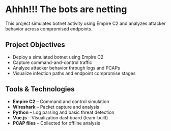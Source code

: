 # Ahhh!!! The bots are netting 

This project simulates botnet activity using Empire C2 and analyzes attacker behavior across compromised endpoints. 

## Project Objectives
- Deploy a simulated botnet using Empire C2
- Capture command-and-control traffic
- Analyze attacker behavior through logs and PCAPs
- Visualize infection paths and endpoint compromise stages

## Tools & Technologies
- **Empire C2** – Command and control simulation
- **Wireshark** – Packet capture and analysis
- **Python** – Log parsing and basic threat detection
- **Vue.js** – Visualization dashboard (team-built)
- **PCAP files** – Collected for offline analysis


